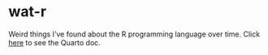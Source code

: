 # wat-r

Weird things I’ve found about the R programming language over time. Click [here](https://parmsam.github.io/wat-r/) to see the Quarto doc.

